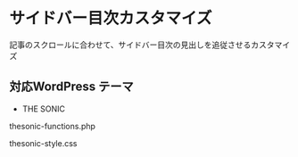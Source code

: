 # サイドバー目次カスタマイズ

記事のスクロールに合わせて、サイドバー目次の見出しを追従させるカスタマイズ

## 対応WordPress テーマ

- THE SONIC

thesonic-functions.php

thesonic-style.css